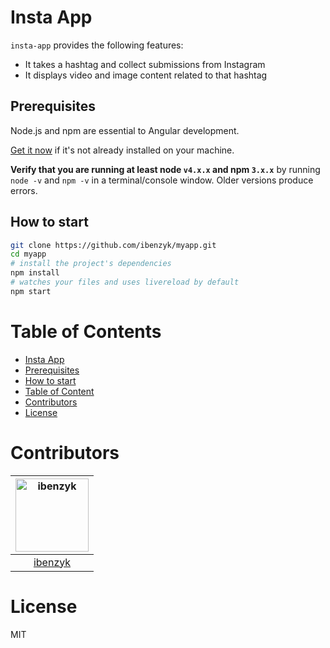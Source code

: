 # Insta App

`insta-app` provides the following features:

- It takes a hashtag and collect submissions from Instagram
- It displays video and image content related to that hashtag

## Prerequisites

Node.js and npm are essential to Angular development. 
    
<a href="https://docs.npmjs.com/getting-started/installing-node" target="_blank" title="Installing Node.js and updating npm">
Get it now</a> if it's not already installed on your machine.
 
**Verify that you are running at least node `v4.x.x` and npm `3.x.x`**
by running `node -v` and `npm -v` in a terminal/console window.
Older versions produce errors.

## How to start


```bash
git clone https://github.com/ibenzyk/myapp.git
cd myapp
# install the project's dependencies
npm install
# watches your files and uses livereload by default
npm start
```

# Table of Contents

- [Insta App](#insta-app)
- [Prerequisites](#prerequisites)
- [How to start](#how-to-start)
- [Table of Content](#table-of-content)
- [Contributors](#contributors)
- [License](#license)

# Contributors

[<img alt="ibenzyk" src="https://avatars2.githubusercontent.com/u/9117979?v=3&s=466" width="117">](https://github.com/ibenzyk) |
:---: |
[ibenzyk](https://github.com/ibenzyk) |


# License

MIT
